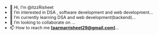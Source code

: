 - 👋 Hi, I’m @itzzRisheet
- 👀 I’m interested in DSA , software development and web development...
- 🌱 I’m currently learning DSA and web development(backend)...
- 💞️ I’m looking to collaborate on ...
- 📫 How to reach me __[parmarrisheet29@gmail.com]__...

<!---
itzzRisheet/itzzRisheet is a ✨ special ✨ repository because its `README.md` (this file) appears on your GitHub profile.
You can click the Preview link to take a look at your changes.
--->
